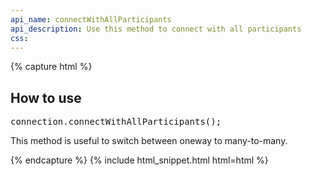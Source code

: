```yaml
---
api_name: connectWithAllParticipants
api_description: Use this method to connect with all participants
css: 
---
```


{% capture html %}

<section>
    <h2>How to use</h2>
    <pre>
connection.connectWithAllParticipants();
</pre>
    <p>This method is useful to switch between oneway to many-to-many.</p>
</section>

{% endcapture %}
{% include html_snippet.html html=html %}

